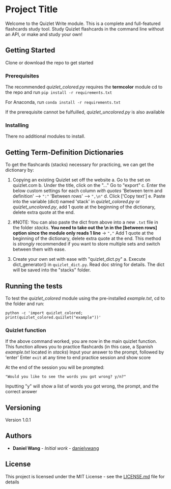 # Project Title

Welcome to the Quizlet Write module. This is a complete and full-featured flashcards study tool. Study Quizlet flashcards in the command line without an API, or make and study your own!

## Getting Started

Clone or download the repo to get started

### Prerequisites

The recommended *quizlet_colored.py* requires the **termcolor** module
cd to the repo and run 
```pip install -r requirements.txt``` 

For Anaconda, run 
```conda install -r requirements.txt```

If the prerequisite cannot be fulfuilled, *quizlet_uncolored.py* is also available

### Installing

There no additional modules to install. 

## Getting Term-Definition Dictionaries
To get the flashcards (stacks) necessary for practicing, we can get the dictionary by:
1.  Copying an existing Quizlet set off the website
	a. Go to the set on quizlet.com
	b. Under the title, click on the "..."  Go to "export"
	c. Enter the below custom settings for each column *with quotes*
		'Between term and definition' ⟶  ```":"```
		'Between rows' ⟶  ```",\n"```
	d. Click ['Copy text']
	e. Paste into the variable (dict) named 'stack' in *quizlet_colored.py* or *quizlet_uncolored.py*, add 1 quote at the beginning of the dictionary, delete extra quote at the end.
  
2.  #NOTE: You can also paste the dict from above into a new ```.txt``` file in the folder *stacks*. __You need to take out the \n in the [between rows] option since the module only reads 1 line__  -> ```","```
    Add 1 quote at the beginning of the dictionary, delete extra quote at the end.
    This method is *strongly* recommended if you want to store multiple sets and switch between them with ease.

3. Create your own set with ease with "quizlet_dict.py"
	a. Execute dict_generator() in ```quizlet_dict.py```. Read doc string for details. The dict will be saved into the "stacks" folder. 


## Running the tests

To test the *quizlet_colored* module using the pre-installed *example.txt*, cd to the folder and run:

```python -c 'import quizlet_colored; print(quizlet_colored.quizlet("example"))' ```

### Quizlet function

If the above command worked, you are now in the main quizlet function. This function allows you to practice flashcards (in this case, a Spanish *example.txt* located in *stacks*)
Input your answer to the prompt, followed by 'enter'
Enter ```exit``` at any time to end practice session and show score

At the end of the session you will be prompted:
```
"Would you like to see the words you got wrong? y/n?"
```
Inputting "y" will show a list of words you got wrong, the prompt, and the correct answer


## Versioning

Version 1.0.1

## Authors

* **Daniel Wang** - *Initial work* - [danielywang](https://github.com/danielywang)

## License

This project is licensed under the MIT License - see the [LICENSE.md](LICENSE.md) file for details

